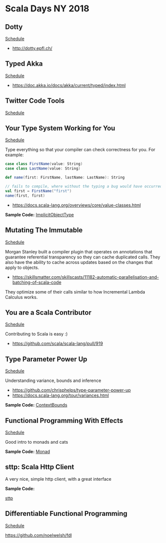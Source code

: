 # Scala Days NY 2018

## Dotty
[Schedule](https://na.scaladays.org/schedule/preparing-for-scala-3)

* http://dotty.epfl.ch/

## Typed Akka
[Schedule](https://na.scaladays.org/schedule/networks-and-types--the-future-of-akka)

* https://doc.akka.io/docs/akka/current/typed/index.html

## Twitter Code Tools
[Schedule](https://na.scaladays.org/schedule/how-we-built-tools-that-scale-to-millions-of-lines-of-code)

## Your Type System Working for You
[Schedule](https://na.scaladays.org/schedule/your-type-system-working-for-you)

Type everything so that your compiler can check correctness for you.
For example: 
```scala
case class FirstName(value: String)
case class LastName(value: String)

def name(first: FirstName, lastName: LastName): String

// fails to compile, where without the typing a bug would have occurred
val first = FirstName("first")
name(first, first)
``` 
* https://docs.scala-lang.org/overviews/core/value-classes.html

**Sample Code:**
[ImplicitObjectType](./ImplicitObjectType.scala)

## Mutating The Immutable
[Schedule](https://na.scaladays.org/schedule/mutating-the-immutable--how-we-manage-change-in-large-scale-applications)

Morgan Stanley built a compiler plugin that operates on annotations that guarantee referential 
transparency so they can cache duplicated calls. They also have the ability to cache across updates 
based on the changes that apply to objects.

* https://skillsmatter.com/skillscasts/11182-automatic-parallelisation-and-batching-of-scala-code

They optimize some of their calls similar to how Incremental Lambda Calculus works.

## You are a Scala Contributor
[Schedule](https://na.scaladays.org/schedule/you-are-a-scala-contributor)

Contributing to Scala is easy :)

* https://github.com/scala/scala-lang/pull/919

## Type Parameter Power Up
[Schedule](https://na.scaladays.org/schedule/type-parameter-power-up-variance-bounds-and-inference)

Understanding variance, bounds and inference

* https://github.com/chrisphelps/type-parameter-power-up
* https://docs.scala-lang.org/tour/variances.html

**Sample Code:**
[ContextBounds](./ContextBounds.scala)

## Functional Programming With Effects
[Schedule](https://na.scaladays.org/schedule/functional-programming-with-effects)

Good intro to monads and cats

**Sample Code:**
[Monad](./monad)

## sttp: Scala Http Client

A very nice, simple http client, with a great interface

**Sample Code:**

[sttp](./HttpClientSttp.scala)

## Differentiable Functional Programming
[Schedule](https://na.scaladays.org/schedule/differentiable-functional-programming)

https://github.com/noelwelsh/fdl